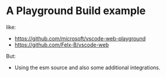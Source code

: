 # A Playground Build example


like:
- https://github.com/microsoft/vscode-web-playground
- https://github.com/Felx-B/vscode-web

But:
- Using the esm source and also some additional integrations.
